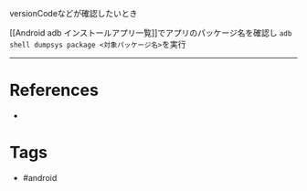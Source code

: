 versionCodeなどが確認したいとき

[[Android adb インストールアプリ一覧]]でアプリのパッケージ名を確認し
`adb shell dumpsys package <対象パッケージ名>`を実行

---
# References
- 

# Tags
- #android 


















